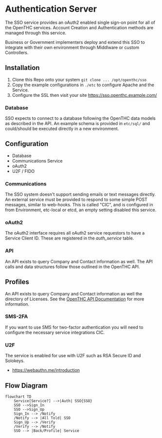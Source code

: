 # Authentication Server

The SSO service provides an oAuth2 enabled single sign-on point for all of the OpenTHC services.
Account Creation and Authentication methods are managed through this service.

Business or Government implementers deploy and extend this SSO to integrate with their own environment through Middlware or custom Controllers.


## Installation

1. Clone this Repo onto your system `git clone ... /opt/openthc/sso`
1. Copy the example configurations in `./etc` to configure Apache and the Service.
1. Configure the SSL then visit your site https://sso.openthc.example.com/


### Database

SSO expects to connect to a database following the OpenTHC data models as described in the API.
An example schema is provided in `etc/sql/` and could/should be executed directly in a new environment.



## Configuration

* Database
* Communications Service
* oAuth2
* U2F / FIDO




### Communications

The SSO system doesn't support sending emails or text messages directly.
An external service must be provided to respond to some simple POST messages, similar to web-hooks.
This is called "CIC", and is configured in from Environment, etc-local or etcd, an empty setting disabled this service.


### oAuth2

The oAuth2 interface requires all oAuth2 service requestors to have a Service Client ID.
These are registered in the *auth_service* table.


### API

An API exists to query Company and Contact information as well.
The API calls and data structures follow those outlined in the OpenTHC API.


## Profiles

An API exists to query Company and Contact information as well the directory of Licenses.
See the [OpenTHC API Documentation](https://api.openthc.org/) for more information.


### SMS-2FA

If you want to use SMS for two-factor authentication you will need to configure the necessary service integrations CIC.


### U2F

The service is enabled for use with U2F such as RSA Secure ID and Solokeys.

* https://webauthn.me/introduction


## Flow Diagram


```mermaid
flowchart TD
    Service[Service?] -->|Auth| SSO{SSO}
    SSO -->Sign_In
    SSO -->Sign_Up
    Sign_In --> /Notify
    /Notify --> |All Told| SSO
    Sign_Up --> /Verify
    /Verify --> /Notify
    SSO --> |Back/Profile| Service
```
